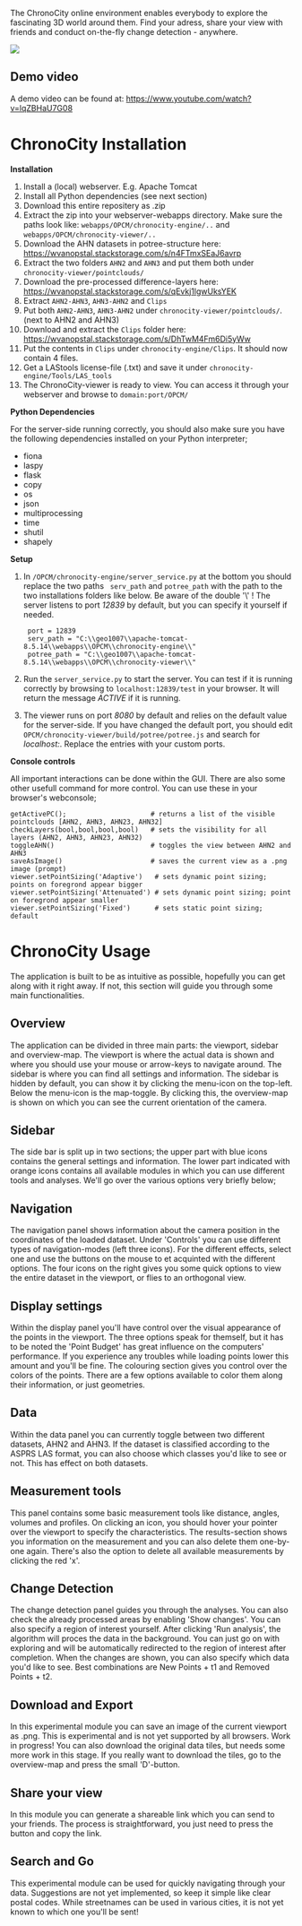The ChronoCity online environment enables everybody to explore the fascinating 3D world around them. Find your adress, share your view with friends and conduct on-the-fly change detection - anywhere.


![](http://gouz.webfactional.com/Gouz_Sources/Chronocity/intro_pik.png)


## Demo video  
A demo video can be found at: https://www.youtube.com/watch?v=lqZBHaU7G08

# ChronoCity Installation

__Installation__  

1. Install a (local) webserver. E.g. Apache Tomcat
2. Install all Python dependencies (see next section)
3. Download this entire repositery as .zip
4. Extract the zip into your webserver-webapps directory. Make sure the paths look like: <code>webapps/OPCM/chronocity-engine/..</code> and <code>webapps/OPCM/chronocity-viewer/..</code>
5. Download the AHN datasets in potree-structure here: https://wvanopstal.stackstorage.com/s/n4FTmxSEaJ6avrp
6. Extract the two folders <code>AHN2</code> and <code>AHN3</code> and put them both under <code>chronocity-viewer/pointclouds/</code>
7. Download the pre-processed difference-layers here: https://wvanopstal.stackstorage.com/s/qEvkj1lgwUksYEK
8. Extract <code>AHN2-AHN3</code>, <code>AHN3-AHN2</code> and <code>Clips</code>
9. Put both <code>AHN2-AHN3</code>, <code>AHN3-AHN2</code> under <code>chronocity-viewer/pointclouds/</code>. (next to AHN2 and AHN3)
10. Download and extract the <code>Clips</code> folder here: https://wvanopstal.stackstorage.com/s/DhTwM4Fm6Di5yWw
11. Put the contents in <code>Clips</code> under <code>chronocity-engine/Clips</code>. It should now contain 4 files.
12. Get a LAStools license-file (.txt) and save it under <code>chronocity-engine/Tools/LAS_tools</code>
13. The ChronoCity-viewer is ready to view. You can access it through your webserver and browse to <code>domain:port/OPCM/</code>

__Python Dependencies__  

For the server-side running correctly, you should also make sure you have the following dependencies installed on your Python interpreter;
- fiona
- laspy
- flask
- copy
- os
- json
- multiprocessing
- time
- shutil
- shapely

__Setup__

1. In <code>/OPCM/chronocity-engine/server_service.py</code> at the bottom you should replace the two paths <code> serv_path</code> and <code>potree_path</code> with the path to the two installations folders like below. Be aware of the double '\\' ! The server listens to port _12839_ by default, but you can specify it yourself if needed.


        port = 12839
        serv_path = "C:\\geo1007\\apache-tomcat-8.5.14\\webapps\\OPCM\\chronocity-engine\\"
        potree_path = "C:\\geo1007\\apache-tomcat-8.5.14\\webapps\\OPCM\\chronocity-viewer\\"

2. Run the <code>server_service.py</code> to start the server. You can test if it is running correctly by browsing to <code>localhost:12839/test</code> in your browser. It will return the message _ACTIVE_ if it is running.

3. The viewer runs on port _8080_ by default and relies on the default value for the server-side. If you have changed the default port, you should edit <code>OPCM/chronocity-viewer/build/potree/potree.js</code> and search for _localhost:_. Replace the entries with your custom ports.

__Console controls__  

All important interactions can be done within the GUI. There are also some other usefull command for more control. You can use these in your browser's webconsole;

    getActivePC();                     # returns a list of the visible pointclouds [AHN2, AHN3, AHN23, AHN32]
    checkLayers(bool,bool,bool,bool)   # sets the visibility for all layers (AHN2, AHN3, AHN23, AHN32)
    toggleAHN()                        # toggles the view between AHN2 and AHN3
    saveAsImage()                      # saves the current view as a .png image (prompt)
    viewer.setPointSizing('Adaptive')   # sets dynamic point sizing; points on foregrond appear bigger
    viewer.setPointSizing('Attenuated') # sets dynamic point sizing; point on foregrond appear smaller
    viewer.setPointSizing('Fixed')      # sets static point sizing; default
    
# ChronoCity Usage 

The application is built to be as intuitive as possible, hopefully you can get along with it right away. If not, this section will guide you through some main functionalities.

## Overview  

The application can be divided in three main parts: the viewport, sidebar and overview-map. The viewport is where the actual data is shown and where you should use your mouse or arrow-keys to navigate around. The sidebar is where you can find all settings and information. The sidebar is hidden by default, you can show it by clicking the menu-icon on the top-left. Below the menu-icon is the map-toggle. By clicking this, the overview-map is shown on which you can see the current orientation of the camera.  

## Sidebar  

The side bar is split up in two sections; the upper part with blue icons contains the general settings and information. The lower part indicated with orange icons contains all available modules in which you can use different tools and analyses. We'll go over the various options very briefly below;

## Navigation  

The navigation panel shows information about the camera position in the coordinates of the loaded dataset. Under 'Controls' you can use different types of navigation-modes (left three icons). For the different effects, select one and use the buttons on the mouse to et acquinted with the different options. The four icons on the right gives you some quick options to view the entire dataset in the viewport, or flies to an orthogonal view.  

## Display settings 

Within the display panel you'll have control over the visual appearance of the points in the viewport. The three options speak for themself, but it has to be noted the 'Point Budget' has great influence on the computers' performance. If you experience any troubles while loading points lower this amount and you'll be fine. The colouring section gives you control over the colors of the points. There are a few options available to color them along their information, or just geometries.  

## Data

Within the data panel you can currently toggle between two different datasets, AHN2 and AHN3. If the dataset is classified according to the ASPRS LAS format, you can also choose which classes you'd like to see or not. This has effect on both datasets.  

## Measurement tools  

This panel contains some basic measurement tools like distance, angles, volumes and profiles. On clicking an icon, you should hover your pointer over the viewport to specify the characteristics. The results-section shows you information on the measurement and you can also delete them one-by-one again. There's also the option to delete all available measurements by clicking the red 'x'.  

## Change Detection  

The change detection panel guides you through the analyses. You can also check the already processed areas by enabling 'Show changes'. You can also specify a region of interest yourself. After clicking 'Run analysis', the algorithm will proces the data in the background. You can just go on with exploring and will be automatically redirected to the region of interest after completion. When the changes are shown, you can also specify which data you'd like to see. Best combinations are New Points + t1 and Removed Points + t2.  

## Download and Export  

In this experimental module you can save an image of the current viewport as .png. This is experimental and is not yet supported by all browsers. Work in progress! You can also download the original data tiles, but needs some more work in this stage. If you really want to download the tiles, go to the overview-map and press the small 'D'-button.  

## Share your view   

In this module you can generate a shareable link which you can send to your friends. The process is straightforward, you just need to press the button and copy the link.  

## Search and Go  

This experimental module can be used for quickly navigating through your data. Suggestions are not yet implemented, so keep it simple like clear postal codes. While streetnames can be used in various cities, it is not yet known to which one you'll be sent!
